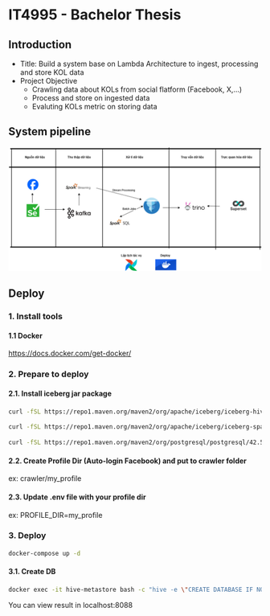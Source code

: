# IT4995 - Bachelor Thesis

## Introduction

- Title: Build a system base on Lambda Architecture to ingest, processing and store KOL data
- Project Objective
  - Crawling data about KOLs from social flatform (Facebook, X,...)
  - Process and store on ingested data
  - Evaluting KOLs metric on storing data

## System pipeline

![Luồng xử lí dữ liệu](https://github.com/iammhiru/Evaluating-KOLs-Quality/blob/master/picture/LambdaArchitecture.drawio.png)

## Deploy

### 1. Install tools

#### 1.1  Docker  

<https://docs.docker.com/get-docker/>

### 2. Prepare to deploy

#### 2.1. Install iceberg jar package

```sh
curl -fSL https://repo1.maven.org/maven2/org/apache/iceberg/iceberg-hive-runtime/1.7.2/iceberg-hive-runtime-1.7.2.jar -O
```

```sh
curl -fSL https://repo1.maven.org/maven2/org/apache/iceberg/iceberg-spark-runtime-3.3_2.12/1.7.2/iceberg-spark-runtime-3.3_2.12-1.7.2.jar -O
```

```sh
curl -fSL https://repo1.maven.org/maven2/org/postgresql/postgresql/42.5.1/postgresql-42.5.1.jar -O
```

#### 2.2. Create Profile Dir (Auto-login Facebook) anđ put to crawler folder

ex: crawler/my_profile

#### 2.3. Update .env file with your profile dir

ex: PROFILE_DIR=my_profile

### 3. Deploy

```sh
docker-compose up -d
```

#### 3.1. Create DB

```sh
docker exec -it hive-metastore bash -c "hive -e \"CREATE DATABASE IF NOT EXISTS db1 LOCATION 'hdfs://namenode:9000/user/hive/warehouse/db1.db';\""
```

You can view result in localhost:8088